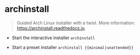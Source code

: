 # archinstall
> Guided Arch Linux installer with a twist.
> More information: <https://archinstall.readthedocs.io>.

- Start the interactive installer
`archinstall`

- Start a preset installer
`archinstall {{minimal|unattended}}`
